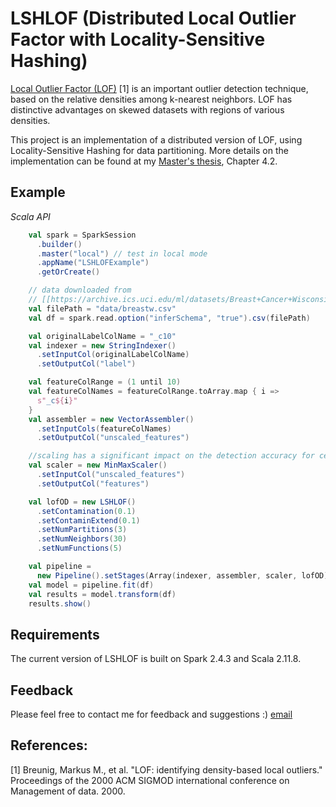 # LSHLOF (Distributed Local Outlier Factor with Locality-Sensitive Hashing)
<a href="https://dl.acm.org/doi/abs/10.1145/342009.335388"> Local Outlier Factor (LOF)</a> [1] is an important outlier detection technique, based on the relative densities among k-nearest neighbors. LOF has distinctive advantages on skewed datasets with regions of various densities. 

This project is an implementation of a distributed version of LOF, using Locality-Sensitive Hashing for data partitioning. More details on the implementation can be found at my <a href="https://ruor.uottawa.ca/handle/10393/39817"> Master's thesis</a>, Chapter 4.2. 

## Example

*Scala API*
```scala
    val spark = SparkSession
      .builder()
      .master("local") // test in local mode
      .appName("LSHLOFExample")
      .getOrCreate()

    // data downloaded from
    // [[https://archive.ics.uci.edu/ml/datasets/Breast+Cancer+Wisconsin+(Original)]]
    val filePath = "data/breastw.csv"
    val df = spark.read.option("inferSchema", "true").csv(filePath)

    val originalLabelColName = "_c10"
    val indexer = new StringIndexer()
      .setInputCol(originalLabelColName)
      .setOutputCol("label")

    val featureColRange = (1 until 10)
    val featureColNames = featureColRange.toArray.map { i =>
      s"_c${i}"
    }
    val assembler = new VectorAssembler()
      .setInputCols(featureColNames)
      .setOutputCol("unscaled_features")

    //scaling has a significant impact on the detection accuracy for certain datasets
    val scaler = new MinMaxScaler()
      .setInputCol("unscaled_features")
      .setOutputCol("features")

    val lofOD = new LSHLOF()
      .setContamination(0.1)
      .setContaminExtend(0.1)
      .setNumPartitions(3)
      .setNumNeighbors(30)
      .setNumFunctions(5)

    val pipeline =
      new Pipeline().setStages(Array(indexer, assembler, scaler, lofOD))
    val model = pipeline.fit(df)
    val results = model.transform(df)
    results.show()
```

## Requirements
The current version of LSHLOF is built on Spark 2.4.3 and Scala 2.11.8.

## Feedback
Please feel free to contact me for feedback and suggestions :)
<a href="zhenglining5@gmail.com">email</a>

## References:
[1] Breunig, Markus M., et al. "LOF: identifying density-based local outliers." Proceedings of the 2000 ACM SIGMOD international conference on Management of data. 2000.
